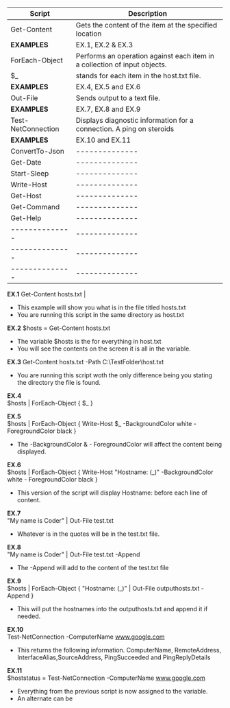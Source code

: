 |   Script   |   Description   |
| -------------- | -------------- |
| Get-Content | Gets the content of the item at the specified location 
| **EXAMPLES** | EX.1, EX.2 & EX.3 |
| ForEach-Object | Performs an operation against each item in a collection of input objects. |
| $_  | stands for each item in the host.txt file. |
| **EXAMPLES** | EX.4, EX.5 and EX.6 |
| Out-File | Sends output to a text file. |
|  **EXAMPLES**  | EX.7, EX.8 and EX.9 |
| Test-NetConnection | Displays diagnostic information for a connection. A ping on steroids|
| **EXAMPLES** | EX.10 and EX.11 |
| ConvertTo-Json | -------------- |
| Get-Date | -------------- |
| Start-Sleep | -------------- |
| Write-Host | -------------- |
| Get-Host | -------------- |
| Get-Command | -------------- |
| Get-Help | -------------- |
| -------------- | -------------- |
| -------------- | -------------- |
| -------------- | -------------- |



**EX.1**   	Get-Content hosts.txt	 |
- This example will show you what is in the file titled hosts.txt
- You are running this script in the same directory as host.txt

**EX.2** 	$hosts = Get-Content hosts.txt
- The variable $hosts is the for everything in host.txt
- You will see the contents on the screen it is all in the variable.

**EX.3** 	Get-Content hosts.txt -Path C:\TestFolder\host.txt
- You are running this script woth the only difference being you stating the directory the file is found.

**EX.4**	
$hosts | ForEach-Object {
	$_
}


**EX.5**	
$hosts | ForEach-Object {
	Write-Host $_ -BackgroundColor white - ForegroundColor black
}

- The -BackgroundColor & - ForegroundColor will affect the content being displayed.


**EX.6**	
$hosts | ForEach-Object {
	Write-Host "Hostname: $($_)" -BackgroundColor white - ForegroundColor black
}

- This version of the script will display Hostname: before each line of content.

**EX.7**	
"My name is Coder" | Out-File	 test.txt

- Whatever is in the quotes will be in the test.txt file.

**EX.8**	
"My name is Coder" | Out-File	 test.txt -Append

- The -Append will add to the content of the test.txt file

**EX.9**	
$hosts | ForEach-Object {
	"Hostname: $($_)" | Out-File outputhosts.txt -Append
}

- This will put the hostnames into the outputhosts.txt and append it if needed.

**EX.10**	
Test-NetConnection -ComputerName www.google.com

- This returns the following information. ComputerName, RemoteAddress, InterfaceAlias,SourceAddress, PingSucceeded and PingReplyDetails 


**EX.11**	
$hoststatus = Test-NetConnection -ComputerName www.google.com

- Everything from the previous script is now assigned to the variable.
- An alternate can be



